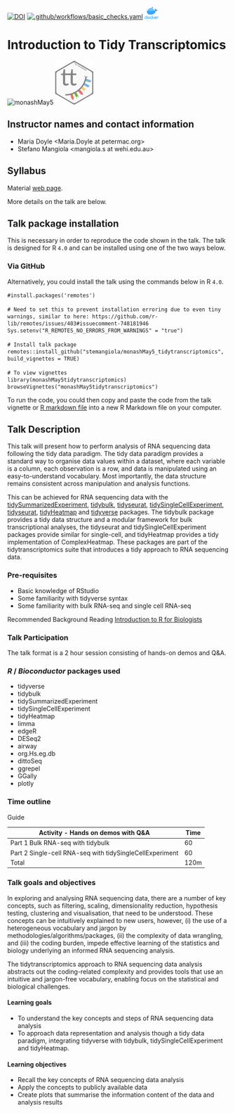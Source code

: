 <!-- badges: start -->
[![DOI](https://zenodo.org/badge/306182457.svg)](https://zenodo.org/badge/latestdoi/306182457)
[![.github/workflows/basic_checks.yaml](https://github.com/stemangiola/monashMay5_tidytranscriptomics/workflows/.github/workflows/basic_checks.yaml/badge.svg)](https://github.com/stemangiola/monashMay5_tidytranscriptomics/actions) [![Docker](https://github.com/Bioconductor/BioC2020/raw/master/docs/images/docker_icon.png)](https://hub.docker.com/repository/docker/stemangiola/monashMay5_tidytranscriptomics) 	
<!-- badges: end -->

# Introduction to Tidy Transcriptomics
<p float="left">
<img height="100" alt="monashMay5" src="https://honisoit.com/wp-content/uploads/2020/01/monash-uni-logo-resized.png?raw=true"/>
<img height="100" alt="tidybulk" src="https://github.com/Bioconductor/BiocStickers/blob/master/tidybulk/tidybulk.png?raw=true"/>
</p>

## Instructor names and contact information

* Maria Doyle <Maria.Doyle at petermac.org>  
* Stefano Mangiola <mangiola.s at wehi.edu.au>

## Syllabus

Material [web page](https://stemangiola.github.io/monashMay5_tidytranscriptomics/articles/tidytranscriptomics.html).

More details on the talk are below.

## Talk package installation 

This is necessary in order to reproduce the code shown in the talk. The talk is designed for R `4.0` and can be installed using one of the two ways below.

### Via GitHub

Alternatively, you could install the talk using the commands below in R `4.0`.

```
#install.packages('remotes')

# Need to set this to prevent installation erroring due to even tiny warnings, similar to here: https://github.com/r-lib/remotes/issues/403#issuecomment-748181946
Sys.setenv("R_REMOTES_NO_ERRORS_FROM_WARNINGS" = "true")

# Install talk package
remotes::install_github("stemangiola/monashMay5_tidytranscriptomics", build_vignettes = TRUE)

# To view vignettes
library(monashMay5tidytranscriptomics)
browseVignettes("monashMay5tidytranscriptomics")
```

To run the code, you could then copy and paste the code from the talk vignette or [R markdown file](https://raw.githubusercontent.com/stemangiola/monashMay5_tidytranscriptomics/master/vignettes/tidytranscriptomics.Rmd) into a new R Markdown file on your computer.

## Talk Description

This talk will present how to perform analysis of RNA sequencing data following the tidy data paradigm. The tidy data paradigm provides a standard way to organise data values within a dataset, where each variable is a column, each observation is a row, and data is manipulated using an easy-to-understand vocabulary. Most importantly, the data structure remains consistent across manipulation and analysis functions.

This can be achieved for RNA sequencing data with the [tidySummarizedExperiment](https://stemangiola.github.io/tidySummarizedExperiment/), [tidybulk](https://stemangiola.github.io/tidybulk/), [tidyseurat](https://stemangiola.github.io/tidyseurat/), [tidySingleCellExperiment](https://stemangiola.github.io/tidySingleCellExperiment/), [tidyseurat](https://stemangiola.github.io/tidyseurat/),  [tidyHeatmap](https://stemangiola.github.io/tidyHeatmap/) and [tidyverse](https://www.tidyverse.org/) packages. The tidybulk package provides a tidy data structure and a modular framework for bulk transcriptional analyses, the tidyseurat and tidySingleCellExperiment packages provide similar for single-cell, and tidyHeatmap provides a tidy implementation of ComplexHeatmap. These packages are part of the tidytranscriptomics suite that introduces a tidy approach to RNA sequencing data.

### Pre-requisites

* Basic knowledge of RStudio
* Some familiarity with tidyverse syntax
* Some familiarity with bulk RNA-seq and single cell RNA-seq

Recommended Background Reading
[Introduction to R for Biologists](https://melbournebioinformatics.github.io/r-intro-biologists/intro_r_biologists.html)

### Talk Participation

The talk format is a 2 hour session consisting of hands-on demos and Q&A.

### _R_ / _Bioconductor_ packages used

* tidyverse
* tidybulk
* tidySummarizedExperiment
* tidySingleCellExperiment
* tidyHeatmap
* limma
* edgeR
* DESeq2
* airway
* org.Hs.eg.db
* dittoSeq
* ggrepel
* GGally
* plotly


### Time outline

Guide

| Activity - Hands on demos with Q&A                                 | Time |
|--------------------------------------------------------------------|------|
| Part 1 Bulk RNA-seq with tidybulk                                  |  60  |
| Part 2 Single-cell RNA-seq with tidySingleCellExperiment           |  60  |
| Total                                                              | 120m |

### Talk goals and objectives

In exploring and analysing RNA sequencing data, there are a number of key concepts, such as filtering, scaling, dimensionality reduction, hypothesis testing, clustering and visualisation, that need to be understood. These concepts can be intuitively explained to new users, however, (i) the use of a heterogeneous vocabulary and jargon by methodologies/algorithms/packages, (ii) the complexity of data wrangling, and (iii) the coding burden, impede effective learning of the statistics and biology underlying an informed RNA sequencing analysis.

The tidytranscriptomics approach to RNA sequencing data analysis abstracts out the coding-related complexity and provides tools that use an intuitive and jargon-free vocabulary, enabling focus on the statistical and biological challenges.

#### Learning goals

* To understand the key concepts and steps of RNA sequencing data analysis
* To approach data representation and analysis though a tidy data paradigm, integrating tidyverse with tidybulk, tidySingleCellExperiment and tidyHeatmap.

#### Learning objectives

* Recall the key concepts of RNA sequencing data analysis
* Apply the concepts to publicly available data
* Create plots that summarise the information content of the data and analysis results

